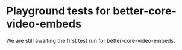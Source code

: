 # Playground tests for better-core-video-embeds
We are still awaiting the first test run for better-core-video-embeds.
